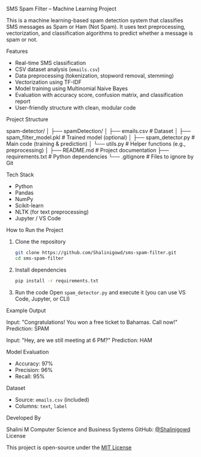 SMS Spam Filter – Machine Learning Project

This is a machine learning-based spam detection system that classifies SMS messages as Spam or Ham (Not Spam). It uses text preprocessing, vectorization, and classification algorithms to predict whether a message is spam or not.

Features

* Real-time SMS classification
* CSV dataset analysis (`emails.csv`)
* Data preprocessing (tokenization, stopword removal, stemming)
* Vectorization using TF-IDF
* Model training using Multinomial Naive Bayes
* Evaluation with accuracy score, confusion matrix, and classification report
* User-friendly structure with clean, modular code

Project Structure

spam-detector/
│
├── spamDetection/
│   ├── emails.csv                  # Dataset
│   ├── spam_filter_model.pkl      # Trained model (optional)
│   ├── spam_detector.py           # Main code (training & prediction)
│   └── utils.py                   # Helper functions (e.g., preprocessing)
│
├── README.md                      # Project documentation
├── requirements.txt               # Python dependencies
└── .gitignore                     # Files to ignore by Git

Tech Stack

* Python 
* Pandas
* NumPy
* Scikit-learn
* NLTK (for text preprocessing)
* Jupyter / VS Code

How to Run the Project

1. Clone the repository

   ```bash
   git clone https://github.com/Shalinigowd/sms-spam-filter.git
   cd sms-spam-filter
   ```

2. Install dependencies

   ```bash
   pip install -r requirements.txt
   ```

3. Run the code
   Open `spam_detector.py` and execute it (you can use VS Code, Jupyter, or CLI)

Example Output

Input: "Congratulations! You won a free ticket to Bahamas. Call now!"
Prediction: SPAM

Input: "Hey, are we still meeting at 6 PM?"
Prediction: HAM

Model Evaluation

* Accuracy: 97%
* Precision: 96%
* Recall: 95%

Dataset

* Source: `emails.csv` (included)
* Columns: `text`, `label`

Developed By

Shalini M
Computer Science and Business Systems
GitHub: [@Shalinigowd](https://github.com/Shalinigowd)
License

This project is open-source under the [MIT License](LICENSE)
